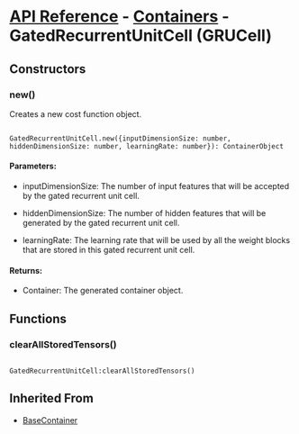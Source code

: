 # [API Reference](../../API.md) - [Containers](../Containers.md) - GatedRecurrentUnitCell (GRUCell)

## Constructors

### new()

Creates a new cost function object.

```

GatedRecurrentUnitCell.new({inputDimensionSize: number, hiddenDimensionSize: number, learningRate: number}): ContainerObject

```

#### Parameters:

* inputDimensionSize: The number of input features that will be accepted by the gated recurrent unit cell.

* hiddenDimensionSize: The number of hidden features that will be generated by the gated recurrent unit cell.

* learningRate: The learning rate that will be used by all the weight blocks that are stored in this gated recurrent unit cell.

#### Returns:

* Container: The generated container object.

## Functions

### clearAllStoredTensors()

```

GatedRecurrentUnitCell:clearAllStoredTensors()

```

## Inherited From

* [BaseContainer](../BaseContainer.md)
